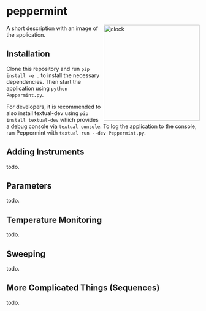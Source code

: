 # peppermint

 <img align="right" width="250" alt="clock" src="" />
A short description with an image of the application.

## Installation 

Clone this repository and run `pip install -e .` to install the necessary dependencies. Then start the application using `python Peppermint.py`.

For developers, it is recommended to also install textual-dev using `pip install textual-dev` which provides a debug console via `textual console`. To log the application to the console, run Peppermint with `textual run --dev Peppermint.py`.

## Adding Instruments

todo.

## Parameters

todo. 

## Temperature Monitoring 

todo.

## Sweeping

todo. 

## More Complicated Things (Sequences)

todo.
